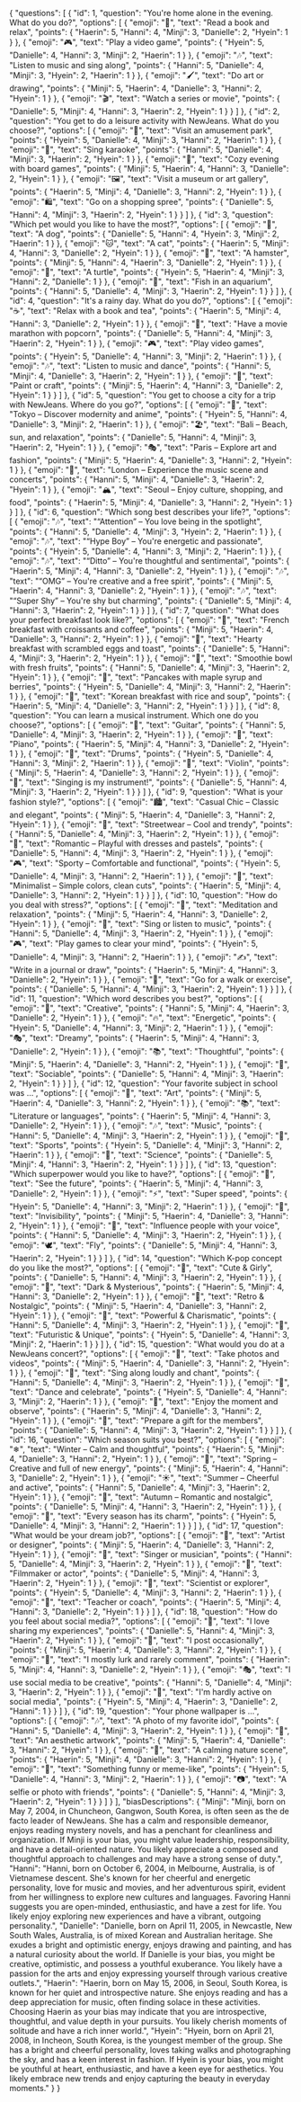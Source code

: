 {
"questions": [
{
"id": 1,
"question": "You're home alone in the evening. What do you do?",
"options": [
{
"emoji": "📖",
"text": "Read a book and relax",
"points": {
"Haerin": 5,
"Hanni": 4,
"Minji": 3,
"Danielle": 2,
"Hyein": 1
}
},
{
"emoji": "🎮",
"text": "Play a video game",
"points": {
"Hyein": 5,
"Danielle": 4,
"Hanni": 3,
"Minji": 2,
"Haerin": 1
}
},
{
"emoji": "🎶",
"text": "Listen to music and sing along",
"points": {
"Hanni": 5,
"Danielle": 4,
"Minji": 3,
"Hyein": 2,
"Haerin": 1
}
},
{
"emoji": "🖌",
"text": "Do art or drawing",
"points": {
"Minji": 5,
"Haerin": 4,
"Danielle": 3,
"Hanni": 2,
"Hyein": 1
}
},
{
"emoji": "🎬",
"text": "Watch a series or movie",
"points": {
"Danielle": 5,
"Minji": 4,
"Hanni": 3,
"Haerin": 2,
"Hyein": 1
}
}
]
},
{
"id": 2,
"question": "You get to do a leisure activity with NewJeans. What do you choose?",
"options": [
{
"emoji": "🎢",
"text": "Visit an amusement park",
"points": {
"Hyein": 5,
"Danielle": 4,
"Minji": 3,
"Hanni": 2,
"Haerin": 1
}
},
{
"emoji": "🎤",
"text": "Sing karaoke",
"points": {
"Hanni": 5,
"Danielle": 4,
"Minji": 3,
"Haerin": 2,
"Hyein": 1
}
},
{
"emoji": "🏡",
"text": "Cozy evening with board games",
"points": {
"Minji": 5,
"Haerin": 4,
"Hanni": 3,
"Danielle": 2,
"Hyein": 1
}
},
{
"emoji": "🖼",
"text": "Visit a museum or art gallery",
"points": {
"Haerin": 5,
"Minji": 4,
"Danielle": 3,
"Hanni": 2,
"Hyein": 1
}
},
{
"emoji": "🛍",
"text": "Go on a shopping spree",
"points": {
"Danielle": 5,
"Hanni": 4,
"Minji": 3,
"Haerin": 2,
"Hyein": 1
}
}
]
},
{
"id": 3,
"question": "Which pet would you like to have the most?",
"options": [
{
"emoji": "🐶",
"text": "A dog",
"points": {
"Danielle": 5,
"Hanni": 4,
"Hyein": 3,
"Minji": 2,
"Haerin": 1
}
},
{
"emoji": "🐱",
"text": "A cat",
"points": {
"Haerin": 5,
"Minji": 4,
"Hanni": 3,
"Danielle": 2,
"Hyein": 1
}
},
{
"emoji": "🐹",
"text": "A hamster",
"points": {
"Minji": 5,
"Hanni": 4,
"Haerin": 3,
"Danielle": 2,
"Hyein": 1
}
},
{
"emoji": "🐢",
"text": "A turtle",
"points": {
"Hyein": 5,
"Haerin": 4,
"Minji": 3,
"Hanni": 2,
"Danielle": 1
}
},
{
"emoji": "🐠",
"text": "Fish in an aquarium",
"points": {
"Hanni": 5,
"Danielle": 4,
"Minji": 3,
"Haerin": 2,
"Hyein": 1
}
}
]
},
{
"id": 4,
"question": "It's a rainy day. What do you do?",
"options": [
{
"emoji": "☕",
"text": "Relax with a book and tea",
"points": {
"Haerin": 5,
"Minji": 4,
"Hanni": 3,
"Danielle": 2,
"Hyein": 1
}
},
{
"emoji": "🎥",
"text": "Have a movie marathon with popcorn",
"points": {
"Danielle": 5,
"Hanni": 4,
"Minji": 3,
"Haerin": 2,
"Hyein": 1
}
},
{
"emoji": "🎮",
"text": "Play video games",
"points": {
"Hyein": 5,
"Danielle": 4,
"Hanni": 3,
"Minji": 2,
"Haerin": 1
}
},
{
"emoji": "🎶",
"text": "Listen to music and dance",
"points": {
"Hanni": 5,
"Minji": 4,
"Danielle": 3,
"Haerin": 2,
"Hyein": 1
}
},
{
"emoji": "🎨",
"text": "Paint or craft",
"points": {
"Minji": 5,
"Haerin": 4,
"Hanni": 3,
"Danielle": 2,
"Hyein": 1
}
}
]
},
{
"id": 5,
"question": "You get to choose a city for a trip with NewJeans. Where do you go?",
"options": [
{
"emoji": "🗼",
"text": "Tokyo – Discover modernity and anime",
"points": {
"Hyein": 5,
"Hanni": 4,
"Danielle": 3,
"Minji": 2,
"Haerin": 1
}
},
{
"emoji": "🏖",
"text": "Bali – Beach, sun, and relaxation",
"points": {
"Danielle": 5,
"Hanni": 4,
"Minji": 3,
"Haerin": 2,
"Hyein": 1
}
},
{
"emoji": "🎭",
"text": "Paris – Explore art and fashion",
"points": {
"Minji": 5,
"Haerin": 4,
"Danielle": 3,
"Hanni": 2,
"Hyein": 1
}
},
{
"emoji": "🎤",
"text": "London – Experience the music scene and concerts",
"points": {
"Hanni": 5,
"Minji": 4,
"Danielle": 3,
"Haerin": 2,
"Hyein": 1
}
},
{
"emoji": "🏔",
"text": "Seoul – Enjoy culture, shopping, and food",
"points": {
"Haerin": 5,
"Minji": 4,
"Danielle": 3,
"Hanni": 2,
"Hyein": 1
}
}
]
},
{
"id": 6,
"question": "Which song best describes your life?",
"options": [
{
"emoji": "🎶",
"text": "“Attention” – You love being in the spotlight",
"points": {
"Hanni": 5,
"Danielle": 4,
"Minji": 3,
"Hyein": 2,
"Haerin": 1
}
},
{
"emoji": "🎶",
"text": "“Hype Boy” – You're energetic and passionate",
"points": {
"Hyein": 5,
"Danielle": 4,
"Hanni": 3,
"Minji": 2,
"Haerin": 1
}
},
{
"emoji": "🎶",
"text": "“Ditto” – You're thoughtful and sentimental",
"points": {
"Haerin": 5,
"Minji": 4,
"Hanni": 3,
"Danielle": 2,
"Hyein": 1
}
},
{
"emoji": "🎶",
"text": "“OMG” – You're creative and a free spirit",
"points": {
"Minji": 5,
"Haerin": 4,
"Hanni": 3,
"Danielle": 2,
"Hyein": 1
}
},
{
"emoji": "🎶",
"text": "“Super Shy” – You're shy but charming",
"points": {
"Danielle": 5,
"Minji": 4,
"Hanni": 3,
"Haerin": 2,
"Hyein": 1
}
}
]
},
{
"id": 7,
"question": "What does your perfect breakfast look like?",
"options": [
{
"emoji": "🥐",
"text": "French breakfast with croissants and coffee",
"points": {
"Minji": 5,
"Haerin": 4,
"Danielle": 3,
"Hanni": 2,
"Hyein": 1
}
},
{
"emoji": "🍳",
"text": "Hearty breakfast with scrambled eggs and toast",
"points": {
"Danielle": 5,
"Hanni": 4,
"Minji": 3,
"Haerin": 2,
"Hyein": 1
}
},
{
"emoji": "🍓",
"text": "Smoothie bowl with fresh fruits",
"points": {
"Hanni": 5,
"Danielle": 4,
"Minji": 3,
"Haerin": 2,
"Hyein": 1
}
},
{
"emoji": "🥞",
"text": "Pancakes with maple syrup and berries",
"points": {
"Hyein": 5,
"Danielle": 4,
"Minji": 3,
"Hanni": 2,
"Haerin": 1
}
},
{
"emoji": "🍙",
"text": "Korean breakfast with rice and soup",
"points": {
"Haerin": 5,
"Minji": 4,
"Danielle": 3,
"Hanni": 2,
"Hyein": 1
}
}
]
},
{
"id": 8,
"question": "You can learn a musical instrument. Which one do you choose?",
"options": [
{
"emoji": "🎸",
"text": "Guitar",
"points": {
"Hanni": 5,
"Danielle": 4,
"Minji": 3,
"Haerin": 2,
"Hyein": 1
}
},
{
"emoji": "🎹",
"text": "Piano",
"points": {
"Haerin": 5,
"Minji": 4,
"Hanni": 3,
"Danielle": 2,
"Hyein": 1
}
},
{
"emoji": "🥁",
"text": "Drums",
"points": {
"Hyein": 5,
"Danielle": 4,
"Hanni": 3,
"Minji": 2,
"Haerin": 1
}
},
{
"emoji": "🎻",
"text": "Violin",
"points": {
"Minji": 5,
"Haerin": 4,
"Danielle": 3,
"Hanni": 2,
"Hyein": 1
}
},
{
"emoji": "🎤",
"text": "Singing is my instrument!",
"points": {
"Danielle": 5,
"Hanni": 4,
"Minji": 3,
"Haerin": 2,
"Hyein": 1
}
}
]
},
{
"id": 9,
"question": "What is your fashion style?",
"options": [
{
"emoji": "🏙",
"text": "Casual Chic – Classic and elegant",
"points": {
"Minji": 5,
"Haerin": 4,
"Danielle": 3,
"Hanni": 2,
"Hyein": 1
}
},
{
"emoji": "🎨",
"text": "Streetwear – Cool and trendy",
"points": {
"Hanni": 5,
"Danielle": 4,
"Minji": 3,
"Haerin": 2,
"Hyein": 1
}
},
{
"emoji": "👗",
"text": "Romantic – Playful with dresses and pastels",
"points": {
"Danielle": 5,
"Hanni": 4,
"Minji": 3,
"Haerin": 2,
"Hyein": 1
}
},
{
"emoji": "🎮",
"text": "Sporty – Comfortable and functional",
"points": {
"Hyein": 5,
"Danielle": 4,
"Minji": 3,
"Hanni": 2,
"Haerin": 1
}
},
{
"emoji": "🖤",
"text": "Minimalist – Simple colors, clean cuts",
"points": {
"Haerin": 5,
"Minji": 4,
"Danielle": 3,
"Hanni": 2,
"Hyein": 1
}
}
]
},
{
"id": 10,
"question": "How do you deal with stress?",
"options": [
{
"emoji": "🧘",
"text": "Meditation and relaxation",
"points": {
"Minji": 5,
"Haerin": 4,
"Hanni": 3,
"Danielle": 2,
"Hyein": 1
}
},
{
"emoji": "🎤",
"text": "Sing or listen to music",
"points": {
"Hanni": 5,
"Danielle": 4,
"Minji": 3,
"Haerin": 2,
"Hyein": 1
}
},
{
"emoji": "🎮",
"text": "Play games to clear your mind",
"points": {
"Hyein": 5,
"Danielle": 4,
"Minji": 3,
"Hanni": 2,
"Haerin": 1
}
},
{
"emoji": "✍",
"text": "Write in a journal or draw",
"points": {
"Haerin": 5,
"Minji": 4,
"Hanni": 3,
"Danielle": 2,
"Hyein": 1
}
},
{
"emoji": "🚶",
"text": "Go for a walk or exercise",
"points": {
"Danielle": 5,
"Hanni": 4,
"Minji": 3,
"Haerin": 2,
"Hyein": 1
}
}
]
},
{
"id": 11,
"question": "Which word describes you best?",
"options": [
{
"emoji": "🎵",
"text": "Creative",
"points": {
"Hanni": 5,
"Minji": 4,
"Haerin": 3,
"Danielle": 2,
"Hyein": 1
}
},
{
"emoji": "🔥",
"text": "Energetic",
"points": {
"Hyein": 5,
"Danielle": 4,
"Hanni": 3,
"Minji": 2,
"Haerin": 1
}
},
{
"emoji": "🎭",
"text": "Dreamy",
"points": {
"Haerin": 5,
"Minji": 4,
"Hanni": 3,
"Danielle": 2,
"Hyein": 1
}
},
{
"emoji": "📚",
"text": "Thoughtful",
"points": {
"Minji": 5,
"Haerin": 4,
"Danielle": 3,
"Hanni": 2,
"Hyein": 1
}
},
{
"emoji": "🎉",
"text": "Sociable",
"points": {
"Danielle": 5,
"Hanni": 4,
"Minji": 3,
"Haerin": 2,
"Hyein": 1
}
}
]
},
{
"id": 12,
"question": "Your favorite subject in school was …",
"options": [
{
"emoji": "🎨",
"text": "Art",
"points": {
"Minji": 5,
"Haerin": 4,
"Danielle": 3,
"Hanni": 2,
"Hyein": 1
}
},
{
"emoji": "📚",
"text": "Literature or languages",
"points": {
"Haerin": 5,
"Minji": 4,
"Hanni": 3,
"Danielle": 2,
"Hyein": 1
}
},
{
"emoji": "🎶",
"text": "Music",
"points": {
"Hanni": 5,
"Danielle": 4,
"Minji": 3,
"Haerin": 2,
"Hyein": 1
}
},
{
"emoji": "🏃",
"text": "Sports",
"points": {
"Hyein": 5,
"Danielle": 4,
"Minji": 3,
"Hanni": 2,
"Haerin": 1
}
},
{
"emoji": "🧪",
"text": "Science",
"points": {
"Danielle": 5,
"Minji": 4,
"Hanni": 3,
"Haerin": 2,
"Hyein": 1
}
}
]
},
{
"id": 13,
"question": "Which superpower would you like to have?",
"options": [
{
"emoji": "🔮",
"text": "See the future",
"points": {
"Haerin": 5,
"Minji": 4,
"Hanni": 3,
"Danielle": 2,
"Hyein": 1
}
},
{
"emoji": "⚡",
"text": "Super speed",
"points": {
"Hyein": 5,
"Danielle": 4,
"Hanni": 3,
"Minji": 2,
"Haerin": 1
}
},
{
"emoji": "🦸",
"text": "Invisibility",
"points": {
"Minji": 5,
"Haerin": 4,
"Danielle": 3,
"Hanni": 2,
"Hyein": 1
}
},
{
"emoji": "🎵",
"text": "Influence people with your voice",
"points": {
"Hanni": 5,
"Danielle": 4,
"Minji": 3,
"Haerin": 2,
"Hyein": 1
}
},
{
"emoji": "🕊",
"text": "Fly",
"points": {
"Danielle": 5,
"Minji": 4,
"Hanni": 3,
"Haerin": 2,
"Hyein": 1
}
}
]
},
{
"id": 14,
"question": "Which K-pop concept do you like the most?",
"options": [
{
"emoji": "🎀",
"text": "Cute & Girly",
"points": {
"Danielle": 5,
"Hanni": 4,
"Minji": 3,
"Haerin": 2,
"Hyein": 1
}
},
{
"emoji": "🖤",
"text": "Dark & Mysterious",
"points": {
"Haerin": 5,
"Minji": 4,
"Hanni": 3,
"Danielle": 2,
"Hyein": 1
}
},
{
"emoji": "🎵",
"text": "Retro & Nostalgic",
"points": {
"Minji": 5,
"Haerin": 4,
"Danielle": 3,
"Hanni": 2,
"Hyein": 1
}
},
{
"emoji": "💃",
"text": "Powerful & Charismatic",
"points": {
"Hanni": 5,
"Danielle": 4,
"Minji": 3,
"Haerin": 2,
"Hyein": 1
}
},
{
"emoji": "🚀",
"text": "Futuristic & Unique",
"points": {
"Hyein": 5,
"Danielle": 4,
"Hanni": 3,
"Minji": 2,
"Haerin": 1
}
}
]
},
{
"id": 15,
"question": "What would you do at a NewJeans concert?",
"options": [
{
"emoji": "📸",
"text": "Take photos and videos",
"points": {
"Minji": 5,
"Haerin": 4,
"Danielle": 3,
"Hanni": 2,
"Hyein": 1
}
},
{
"emoji": "🎤",
"text": "Sing along loudly and chant",
"points": {
"Hanni": 5,
"Danielle": 4,
"Minji": 3,
"Haerin": 2,
"Hyein": 1
}
},
{
"emoji": "💃",
"text": "Dance and celebrate",
"points": {
"Hyein": 5,
"Danielle": 4,
"Hanni": 3,
"Minji": 2,
"Haerin": 1
}
},
{
"emoji": "🥰",
"text": "Enjoy the moment and observe",
"points": {
"Haerin": 5,
"Minji": 4,
"Danielle": 3,
"Hanni": 2,
"Hyein": 1
}
},
{
"emoji": "🎁",
"text": "Prepare a gift for the members",
"points": {
"Danielle": 5,
"Hanni": 4,
"Minji": 3,
"Haerin": 2,
"Hyein": 1
}
}
]
},
{
"id": 16,
"question": "Which season suits you best?",
"options": [
{
"emoji": "❄",
"text": "Winter – Calm and thoughtful",
"points": {
"Haerin": 5,
"Minji": 4,
"Danielle": 3,
"Hanni": 2,
"Hyein": 1
}
},
{
"emoji": "🌸",
"text": "Spring – Creative and full of new energy",
"points": {
"Minji": 5,
"Haerin": 4,
"Hanni": 3,
"Danielle": 2,
"Hyein": 1
}
},
{
"emoji": "☀",
"text": "Summer – Cheerful and active",
"points": {
"Hanni": 5,
"Danielle": 4,
"Minji": 3,
"Haerin": 2,
"Hyein": 1
}
},
{
"emoji": "🍁",
"text": "Autumn – Romantic and nostalgic",
"points": {
"Danielle": 5,
"Minji": 4,
"Hanni": 3,
"Haerin": 2,
"Hyein": 1
}
},
{
"emoji": "🌟",
"text": "Every season has its charm",
"points": {
"Hyein": 5,
"Danielle": 4,
"Minji": 3,
"Hanni": 2,
"Haerin": 1
}
}
]
},
{
"id": 17,
"question": "What would be your dream job?",
"options": [
{
"emoji": "🎨",
"text": "Artist or designer",
"points": {
"Minji": 5,
"Haerin": 4,
"Danielle": 3,
"Hanni": 2,
"Hyein": 1
}
},
{
"emoji": "🎤",
"text": "Singer or musician",
"points": {
"Hanni": 5,
"Danielle": 4,
"Minji": 3,
"Haerin": 2,
"Hyein": 1
}
},
{
"emoji": "🎥",
"text": "Filmmaker or actor",
"points": {
"Danielle": 5,
"Minji": 4,
"Hanni": 3,
"Haerin": 2,
"Hyein": 1
}
},
{
"emoji": "🚀",
"text": "Scientist or explorer",
"points": {
"Hyein": 5,
"Danielle": 4,
"Minji": 3,
"Hanni": 2,
"Haerin": 1
}
},
{
"emoji": "🏫",
"text": "Teacher or coach",
"points": {
"Haerin": 5,
"Minji": 4,
"Hanni": 3,
"Danielle": 2,
"Hyein": 1
}
}
]
},
{
"id": 18,
"question": "How do you feel about social media?",
"options": [
{
"emoji": "📱",
"text": "I love sharing my experiences",
"points": {
"Danielle": 5,
"Hanni": 4,
"Minji": 3,
"Haerin": 2,
"Hyein": 1
}
},
{
"emoji": "📸",
"text": "I post occasionally",
"points": {
"Minji": 5,
"Haerin": 4,
"Danielle": 3,
"Hanni": 2,
"Hyein": 1
}
},
{
"emoji": "👀",
"text": "I mostly lurk and rarely comment",
"points": {
"Haerin": 5,
"Minji": 4,
"Hanni": 3,
"Danielle": 2,
"Hyein": 1
}
},
{
"emoji": "🎭",
"text": "I use social media to be creative",
"points": {
"Hanni": 5,
"Danielle": 4,
"Minji": 3,
"Haerin": 2,
"Hyein": 1
}
},
{
"emoji": "🚫",
"text": "I'm hardly active on social media",
"points": {
"Hyein": 5,
"Minji": 4,
"Haerin": 3,
"Danielle": 2,
"Hanni": 1
}
}
]
},
{
"id": 19,
"question": "Your phone wallpaper is …",
"options": [
{
"emoji": "🎶",
"text": "A photo of my favorite idol",
"points": {
"Hanni": 5,
"Danielle": 4,
"Minji": 3,
"Haerin": 2,
"Hyein": 1
}
},
{
"emoji": "🎨",
"text": "An aesthetic artwork",
"points": {
"Minji": 5,
"Haerin": 4,
"Danielle": 3,
"Hanni": 2,
"Hyein": 1
}
},
{
"emoji": "🌿",
"text": "A calming nature scene",
"points": {
"Haerin": 5,
"Minji": 4,
"Danielle": 3,
"Hanni": 2,
"Hyein": 1
}
},
{
"emoji": "🚀",
"text": "Something funny or meme-like",
"points": {
"Hyein": 5,
"Danielle": 4,
"Hanni": 3,
"Minji": 2,
"Haerin": 1
}
},
{
"emoji": "📷",
"text": "A selfie or photo with friends",
"points": {
"Danielle": 5,
"Hanni": 4,
"Minji": 3,
"Haerin": 2,
"Hyein": 1
}
}
]
}
],
"biasDescriptions": {
"Minji": "Minji, born on May 7, 2004, in Chuncheon, Gangwon, South Korea, is often seen as the de facto leader of NewJeans. She has a calm and responsible demeanor, enjoys reading mystery novels, and has a penchant for cleanliness and organization. If Minji is your bias, you might value leadership, responsibility, and have a detail-oriented nature. You likely appreciate a composed and thoughtful approach to challenges and may have a strong sense of duty.",
"Hanni": "Hanni, born on October 6, 2004, in Melbourne, Australia, is of Vietnamese descent. She's known for her cheerful and energetic personality, love for music and movies, and her adventurous spirit, evident from her willingness to explore new cultures and languages. Favoring Hanni suggests you are open-minded, enthusiastic, and have a zest for life. You likely enjoy exploring new experiences and have a vibrant, outgoing personality.",
"Danielle": "Danielle, born on April 11, 2005, in Newcastle, New South Wales, Australia, is of mixed Korean and Australian heritage. She exudes a bright and optimistic energy, enjoys drawing and painting, and has a natural curiosity about the world. If Danielle is your bias, you might be creative, optimistic, and possess a youthful exuberance. You likely have a passion for the arts and enjoy expressing yourself through various creative outlets.",
"Haerin": "Haerin, born on May 15, 2006, in Seoul, South Korea, is known for her quiet and introspective nature. She enjoys reading and has a deep appreciation for music, often finding solace in these activities. Choosing Haerin as your bias may indicate that you are introspective, thoughtful, and value depth in your pursuits. You likely cherish moments of solitude and have a rich inner world.",
"Hyein": "Hyein, born on April 21, 2008, in Incheon, South Korea, is the youngest member of the group. She has a bright and cheerful personality, loves taking walks and photographing the sky, and has a keen interest in fashion. If Hyein is your bias, you might be youthful at heart, enthusiastic, and have a keen eye for aesthetics. You likely embrace new trends and enjoy capturing the beauty in everyday moments."
}
}
